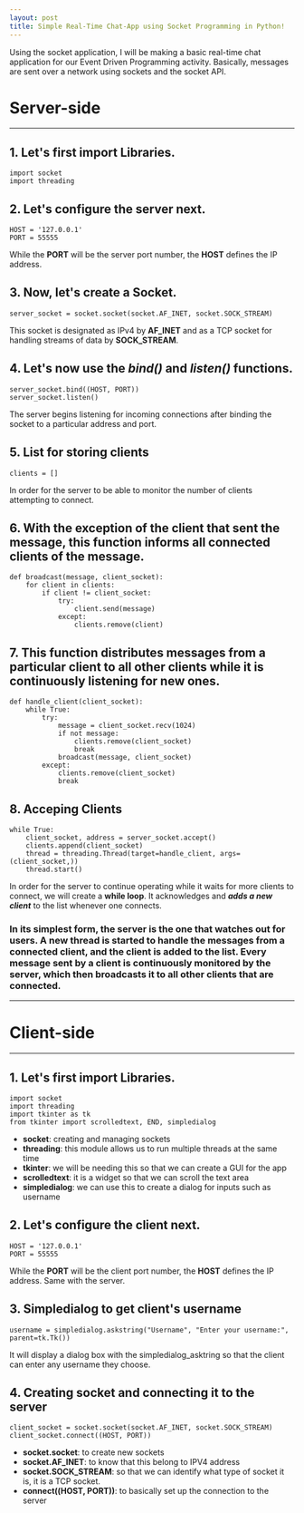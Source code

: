 ```yaml
---
layout: post
title: Simple Real-Time Chat-App using Socket Programming in Python!
---
```


Using the socket application, I will be making a basic real-time chat application for our Event Driven Programming activity. Basically, messages are sent over a network using sockets and the socket API.

# Server-side 
---

## 1. Let's first import Libraries.

```
import socket
import threading
```

## 2. Let's configure the server next.

```
HOST = '127.0.0.1'
PORT = 55555
```
While the **PORT** will be the server port number, the **HOST** defines the IP address.

## 3. Now, let's create a Socket.
```
server_socket = socket.socket(socket.AF_INET, socket.SOCK_STREAM)
```
This socket is designated as IPv4 by **AF_INET** and as a TCP socket for handling streams of data by **SOCK_STREAM**.

## 4. Let's now use the ***bind()*** and ***listen()*** functions.
```
server_socket.bind((HOST, PORT))
server_socket.listen()
```
The server begins listening for incoming connections after binding the socket to a particular address and port.

## 5. List for storing clients
```
clients = []
```
In order for the server to be able to monitor the number of clients attempting to connect.

## 6. With the exception of the client that sent the message, this function informs all connected clients of the message.
```
def broadcast(message, client_socket):
    for client in clients:
        if client != client_socket:
            try:
                client.send(message)
            except:
                clients.remove(client)
```

## 7. This function distributes messages from a particular client to all other clients while it is continuously listening for new ones.
```
def handle_client(client_socket):
    while True:
        try:
            message = client_socket.recv(1024)
            if not message:
                clients.remove(client_socket)
                break
            broadcast(message, client_socket)
        except:
            clients.remove(client_socket)
            break
```

## 8.  Acceping Clients
```
while True:
    client_socket, address = server_socket.accept()
    clients.append(client_socket)
    thread = threading.Thread(target=handle_client, args=(client_socket,))
    thread.start()
```
In order for the server to continue operating while it waits for more clients to connect, we will create a **while loop**. It acknowledges and ***adds a new client*** to the list whenever one connects.

### In its simplest form, the server is the one that watches out for users. A new thread is started to handle the messages from a connected client, and the client is added to the list. Every message sent by a client is continuously monitored by the server, which then broadcasts it to all other clients that are connected.

---

# Client-side 
---

## 1. Let's first import Libraries.
```
import socket
import threading
import tkinter as tk
from tkinter import scrolledtext, END, simpledialog
```
- **socket**: creating and managing sockets
- **threading**: this module allows us to run multiple threads at the same time
- **tkinter**: we will be needing this so that we can create a GUI for the app
- **scrolledtext**: it is a widget so that we can scroll the text area
- **simpledialog**: we can use this to create a dialog for inputs such as username

## 2. Let's configure the client next.
```
HOST = '127.0.0.1'
PORT = 55555
```
While the **PORT** will be the client port number, the **HOST** defines the IP address. Same with the server.

## 3. Simpledialog to get client's username
```
username = simpledialog.askstring("Username", "Enter your username:", parent=tk.Tk())
```
It will display a dialog box with the simpledialog_asktring so that the client can enter any username they choose.

## 4. Creating socket and connecting it to the server
```
client_socket = socket.socket(socket.AF_INET, socket.SOCK_STREAM)
client_socket.connect((HOST, PORT))
```
- **socket.socket**: to create new sockets
- **socket.AF_INET**: to know that this belong to IPV4 address
- **socket.SOCK_STREAM**: so that we can identify what type of socket it is, it is a TCP socket.
- **connect((HOST, PORT))**: to basically set up the connection to the server






